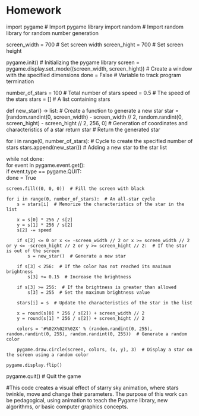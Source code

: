 # Homework

import pygame  # Import pygame library
import random  # Import random library for random number generation

screen_width = 700  # Set screen width
screen_hight = 700  # Set screen height

pygame.init()  # Initializing the pygame library
screen = pygame.display.set_mode((screen_width, screen_hight))  # Create a window with the specified dimensions
done = False  # Variable to track program termination

number_of_stars = 100  # Total number of stars
speed = 0.5  # The speed of the stars
stars = []  # A list containing stars 

def new_star() -> list:  # Create a function to generate a new star
    star = [random.randint(0, screen_width) - screen_width // 2, random.randint(0, screen_hight) - screen_hight // 2, 256, 0]  # Generation of coordinates and characteristics of a star
    return star  # Return the generated star

for i in range(0, number_of_stars):  # Cycle to create the specified number of stars
    stars.append(new_star())  # Adding a new star to the star list

while not done:  
    for event in pygame.event.get():  
        if event.type == pygame.QUIT:  
            done = True  

    screen.fill((0, 0, 0))  # Fill the screen with black

    for i in range(0, number_of_stars):  # An all-star cycle
        s = stars[i]  # Memorize the characteristics of the star in the list

        x = s[0] * 256 / s[2] 
        y = s[1] * 256 / s[2] 
        s[2] -= speed  

        if s[2] <= 0 or x <= -screen_width // 2 or x >= screen_width // 2 or y <= -screen_hight // 2 or y >= screen_hight // 2:  # If the star is out of the screen
            s = new_star()  # Generate a new star

        if s[3] < 256:  # If the color has not reached its maximum brightness
            s[3] += 0.15  # Increase the brightness

        if s[3] >= 256:  # If the brightness is greater than allowed
            s[3] = 255  # Set the maximum brightness value

        stars[i] = s  # Update the characteristics of the star in the list

        x = round(s[0] * 256 / s[2]) + screen_width // 2  
        y = round(s[1] * 256 / s[2]) + screen_hight // 2 
        
        colors = '#%02X%02X%02X' % (random.randint(0, 255), random.randint(0, 255), random.randint(0, 255))  # Generate a random color

        pygame.draw.circle(screen, colors, (x, y), 3)  # Display a star on the screen using a random color

    pygame.display.flip()  
pygame.quit() # Quit the game

#This code creates a visual effect of starry sky animation, where stars twinkle, move and change their parameters. The purpose of this work can be pedagogical, using animation to teach the Pygame library, new algorithms, or basic computer graphics concepts.




